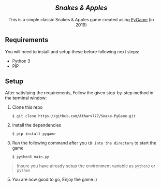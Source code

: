 <div align="center">
  <h2><em>Snakes & Apples</em><br/></h2>
  This is a simple classic Snakes &amp; Apples game created using <a href="https://pygame.org/" target="_blank">PyGame</a> (in 2019)
</div>

## Requirements
You will need to install and setup these before following next steps:
-   Python 3
-   PIP

## Setup
After satisfying the requirements, Follow the given step-by-step method in the terminal window:

1. Clone this repo
 
    ```
    $ git clone https://github.com/Atharv777/Snake-PyGame.git
    ```
    
2. Install the dependencies

    ```
    $ pip install pygame
    ```
    
4. Run the following command after you `CD into the directory` to start the game
 
    ```
    $ python3 main.py
    ```
>   Insure you have already setup the environment variable as `python3` or `python`


5. You are now good to go, Enjoy the game :)
